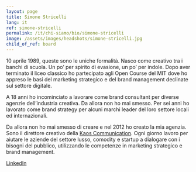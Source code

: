 ```yaml
---
layout: page
title: Simone Stricelli
lang: it
ref: simone-stricelli
permalink: /it/chi-siamo/bio/simone-stricelli
image: /assets/images/headshots/simone-stricelli.jpg
child_of_ref: board
---
```


10 aprile 1989, queste sono le uniche formalità. Nasco come creativo tra i banchi di scuola. Un po’ per spirito di evasione, un po’ per indole. Dopo aver terminato il liceo classico ho partecipato agli Open Course del MIT dove ho appreso le basi del marketing strategico e del brand management declinate sul settore digitale.

A 18 anni ho incominciato a lavorare come brand consultant per diverse agenzie dell’industria creativa. Da allora non ho mai smesso. Per sei anni ho lavorato come brand strategy per alcuni marchi leader del loro settore locali ed internazionali.

Da allora non ho mai smesso di creare e nel 2012 ho creato la mia agenzia. Sono il direttore creativo della [Kaos Communication](https://www.kaoscommunication.com/). Ogni giorno lavoro per aiutare le aziende del settore lusso, comodity e startup a dialogare con i bisogni del pubblico, utilizzando le competenze in marketing strategico e brand management.

[LinkedIn](https://www.linkedin.com/in/simonestricelli/)

